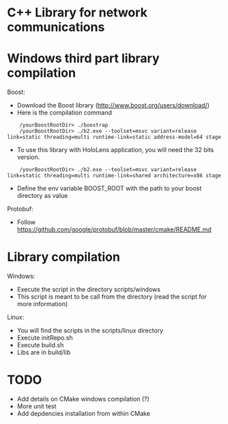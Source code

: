 # C++ Library for network communications

# Windows third part library compilation
Boost:
- Download the Boost library (http://www.boost.org/users/download/)
- Here is the compilation command
```
    /yourBoostRootDir> ./boostrap
    /yourBoostRootDir> ./b2.exe --toolset=msvc variant=release link=static threading=multi runtime-link=static address-model=64 stage
```
- To use this library with HoloLens application, you will need the 32 bits version.
```
    /yourBoostRootDir> ./b2.exe --toolset=msvc variant=release link=static threading=multi runtime-link=shared architecture=x86 stage
```
- Define the env variable BOOST_ROOT with the path to your boost directory as value

Protobuf:
- Follow https://github.com/google/protobuf/blob/master/cmake/README.md

# Library compilation

Windows:
- Execute the script in the directory scripts/windows
- This script is meant to be call from  the directory (read the script for more information)

Linux:
- You will find the scripts in the scripts/linux directory
- Execute initRepo.sh
- Execute build.sh
- Libs are in build/lib


# TODO
- Add details on CMake windows compilation (?)
- More unit test
- Add depdencies installation from within CMake